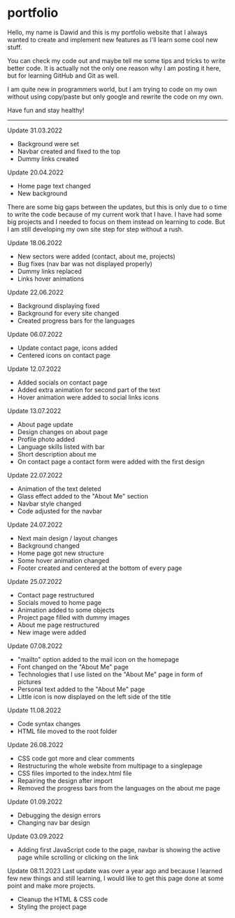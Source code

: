 # portfolio

Hello, my name is Dawid and this is my portfolio website that I always wanted to create and implement new features as I'll learn some cool new stuff.

You can check my code out and maybe tell me some tips and tricks to write better code.
It is actually not the only one reason why I am posting it here, but for learning GitHub and Git as well.

I am quite new in programmers world, but I am trying to code on my own without using copy/paste but only google and rewrite the code on my own.

Have fun and stay healthy!

---

Update 31.03.2022

- Background were set
- Navbar created and fixed to the top
- Dummy links created

Update 20.04.2022

- Home page text changed
- New background

There are some big gaps between the updates, but this is only due to o time to write the code because of my current work that I have. I have had some big projects and I needed to focus on them instead on learning to code. But I am still developing my own site step for step without a rush.

Update 18.06.2022

- New sectors were added (contact, about me, projects)
- Bug fixes (nav bar was not displayed properly)
- Dummy links replaced
- Links hover animations

Update 22.06.2022

- Background displaying fixed
- Background for every site changed
- Created progress bars for the languages

Update 06.07.2022

- Update contact page, icons added
- Centered icons on contact page

Update 12.07.2022

- Added socials on contact page
- Added extra animation for second part of the text
- Hover animation were added to social links icons

Update 13.07.2022

- About page update
- Design changes on about page
- Profile photo added
- Language skills listed with bar
- Short description about me
- On contact page a contact form were added with the first design

Update 22.07.2022

- Animation of the text deleted
- Glass effect added to the "About Me" section
- Navbar style changed
- Code adjusted for the navbar

Update 24.07.2022

- Next main design / layout changes
- Background changed
- Home page got new structure
- Some hover animation changed
- Footer created and centered at the bottom of every page

Update 25.07.2022

- Contact page restructured
- Socials moved to home page
- Animation added to some objects
- Project page filled with dummy images
- About me page restructured
- New image were added

Update 07.08.2022

- "mailto" option added to the mail icon on the homepage
- Font changed on the "About Me" page
- Technologies that I use listed on the "About Me" page in form of pictures
- Personal text added to the "About Me" page
- Little icon is now displayed on the left side of the title

Update 11.08.2022

- Code syntax changes
- HTML file moved to the root folder

Update 26.08.2022

- CSS code got more and clear comments
- Restructuring the whole website from multipage to a singlepage
- CSS files imported to the index.html file
- Repairing the design after import
- Removed the progress bars from the languages on the about me page

Update 01.09.2022

- Debugging the design errors
- Changing nav bar design

Update 03.09.2022

- Adding first JavaScript code to the page, navbar is showing the active page while scrolling or clicking on the link

Update 08.11.2023
Last update was over a year ago and because I learned few new things and still learning, I would like to get this page done at some point and make more projects.

- Cleanup the HTML & CSS code
- Styling the project page
